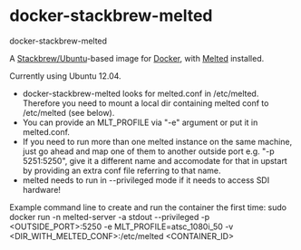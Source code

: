 docker-stackbrew-melted
=======================

docker-stackbrew-melted

A [Stackbrew/Ubuntu](https://github.com/tianon/docker-brew-ubuntu/tree/precise)-based image for [Docker](http://docker.io/), with [Melted](https://github.com/mltframework/melted) installed.

Currently using Ubuntu 12.04.

* docker-stackbrew-melted looks for melted.conf in /etc/melted. Therefore you need to mount a local dir containing melted conf to /etc/melted (see below).
* You can provide an MLT_PROFILE via "-e" argument or put it in melted.conf.
* If you need to run more than one melted instance on the same machine, just go ahead and map one of them to another outside port e.g. "-p 5251:5250", give it a different name and accomodate for that in upstart by providing an extra conf file referring to that name.
* melted needs to run in --privileged mode if it needs to access SDI hardware!

Example command line to create and run the container the first time:
sudo docker run -n melted-server -a stdout --privileged -p <OUTSIDE_PORT>:5250 -e MLT_PROFILE=atsc_1080i_50 -v <DIR_WITH_MELTED_CONF>:/etc/melted <CONTAINER_ID>

